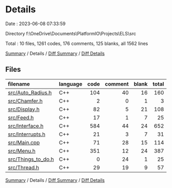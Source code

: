 # Details

Date : 2023-06-08 07:33:59

Directory f:\\OneDrive\\Documents\\PlatformIO\\Projects\\ELS\\src

Total : 10 files,  1261 codes, 176 comments, 125 blanks, all 1562 lines

[Summary](results.md) / Details / [Diff Summary](diff.md) / [Diff Details](diff-details.md)

## Files
| filename | language | code | comment | blank | total |
| :--- | :--- | ---: | ---: | ---: | ---: |
| [src/Auto_Radius.h](/src/Auto_Radius.h) | C++ | 104 | 40 | 16 | 160 |
| [src/Chamfer.h](/src/Chamfer.h) | C++ | 2 | 0 | 1 | 3 |
| [src/Display.h](/src/Display.h) | C++ | 82 | 5 | 21 | 108 |
| [src/Feed.h](/src/Feed.h) | C++ | 17 | 1 | 7 | 25 |
| [src/Interface.h](/src/Interface.h) | C++ | 584 | 44 | 24 | 652 |
| [src/Interrupts.h](/src/Interrupts.h) | C++ | 21 | 3 | 7 | 31 |
| [src/Main.cpp](/src/Main.cpp) | C++ | 71 | 28 | 15 | 114 |
| [src/Menu.h](/src/Menu.h) | C++ | 351 | 12 | 24 | 387 |
| [src/Things_to_do.h](/src/Things_to_do.h) | C++ | 0 | 24 | 1 | 25 |
| [src/Thread.h](/src/Thread.h) | C++ | 29 | 19 | 9 | 57 |

[Summary](results.md) / Details / [Diff Summary](diff.md) / [Diff Details](diff-details.md)